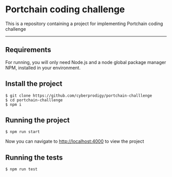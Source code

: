 # Portchain coding challenge

This is a repository containing a project for implementing Portchain coding challenge

---
## Requirements

For running, you will only need Node.js and a node global package manager NPM, installed in your environment.

## Install the project

    $ git clone https://github.com/cyberprodigy/portchain-challlenge
    $ cd portchain-challlenge
    $ npm i

## Running the project

    $ npm run start
    
Now you can navigate to [http://localhost:4000](http://localhost:4000) to view the project

## Running the tests

    $ npm run test

